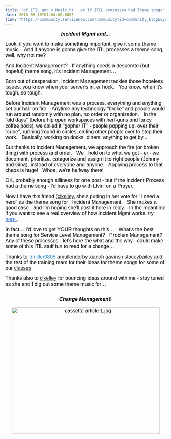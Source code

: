 ```yaml
---
title: "of ITIL and s Music Pt   or if ITIL processes had Theme songs"
date: 2016-09-10T01:04:06.000Z
link: "https://community.servicenow.com/community?id=community_blog&sys_id=de5eaaaddbd0dbc01dcaf3231f96193b"
---
```

<p dir="ltr" style="text-align: center;"><em><strong style="color: #000000; font-size: 16px; font-family: Arial;">Incident Mgmt and...</strong></em></p><p><span><span> </span></span></p><p dir="ltr"><span style="font-size: 16px; font-family: Arial; color: #000000;">Look, if you want to make something important, give it some theme music.   And if anyone is gonna give the ITIL processes a theme-song, well, why not me?</span></p><p dir="ltr"><span style="font-size: 16px; font-family: Arial; color: #000000;">And Incident Management?   If anything needs a desperate (but hopeful) theme song, it's Incident Management…</span></p><p><span><span> </span></span></p><p dir="ltr"><span style="font-size: 16px; font-family: Arial; color: #000000;">Born out of desperation, Incident Management tackles those hopeless issues, you know when your server's in, er hock.   You know, when it's tough, so tough.</span></p><p><span><span> </span></span></p><p dir="ltr"><span style="font-size: 16px; font-family: Arial; color: #000000;">Before Incident Management was a process, everything and anything set our hair on fire.   Anytime any technology "broke" and people would run around randomly with no plan, no order or organization.   In the "old days" (before hip open workspaces with nerf-guns and fancy coffee pods), we called it "gopher IT" - people popping up, over their "cube", running 'round in circles, calling other people over to stop their work.   Basically, working on docks, diners, anything to get by...</span></p><p><span><span> </span></span></p><p dir="ltr"><span style="font-size: 16px; font-family: Arial; color: #000000;">But thanks to Incident Management, we approach the fire (or broken thing) with process and order.   We   hold on to what we got - er - we document, prioritize, categorize and assign it to right people (Johnny and Gina), instead of everyone and anyone.   Applying process to that chaos is huge!   Whoa, we're halfway there!</span></p><p><span><span> </span></span></p><p dir="ltr"><span style="font-size: 16px; font-family: Arial; color: #000000;">OK, probably enough silliness for one post - but if the Incident Process had a theme song - I'd have to go with LIvin' on a Prayer.</span></p><p><span><span> </span></span></p><p dir="ltr"><span style="font-size: 16px; font-family: Arial; color: #000000;">Now I have this friend (<a __default_attr="38974" __jive_macro_name="user" class="jive-link-profile-small jive_macro jive_macro_user" data-id="38974" data-objecttype="3" data-orig-content="clkelley" data-renderedposition="497_171.625_76_17" data-type="person" href="/community?id=community_user_profile&user=ddbec66ddbd41fc09c9ffb651f961970" modifiedtitle="true" title="clkelley)">clkelley</a>, she's putting in her vote for "I need a hero" as the theme song for   Incident Management.   She makes a good case - and I'm hoping she'll post it here in reply.   In the meantime if you want to see a real overview of how Incident Mgmt works, try </span><a _jive_internal="true" href="/community?id=community_blog&sys_id=2b5d2a29dbd0dbc01dcaf3231f961911"><span style="font-size: 16px; font-family: Arial; color: #1155cc; text-decoration: underline;">here.</span></a><span style="font-size: 16px; font-family: Arial; color: #000000;">..</span></p><p><span><span> </span></span></p><p dir="ltr"><span style="font-size: 16px; font-family: Arial; color: #000000;">In fact… I'd love to get YOUR thoughts on this…   What's the best theme song for Service Level Management?   Problem Management?   Any of these processes - let's here the what and the why - could make some of this ITIL stuff fun to read for a change…</span></p><p><span><span> </span></span></p><p dir="ltr"><span style="font-size: 16px; font-family: Arial; color: #000000;">Thanks <span style="color: #000000; font-family: Arial; font-size: 16px;">to </span><a title="trmiller0805" href="/community?id=community_user_profile&user=56d25261db1c1fc09c9ffb651f9619b8" __default_attr="4854" __jive_macro_name="user" class="jive-link-profile-small jive_macro jive_macro_user" data-id="4854" data-objecttype="3" data-orig-content="trmiller0805" data-renderedposition="683_82.6875_102_17" data-type="person" style="color: #2989c5; font-family: Arial; font-size: 16px;">trmiller0805</a><span style="color: #000000; font-family: Arial; font-size: 16px;"> <a __default_attr="22907" __jive_macro_name="user" class="jive-link-profile-small jive_macro jive_macro_user" data-id="22907" data-objecttype="3" data-orig-content="amullendarby" data-renderedposition="683_189.703125_115_17" data-type="person" href="/community?id=community_user_profile&user=a7535e69db1c1fc09c9ffb651f9619ff" modifiedtitle="true" title="amullendarby">amullendarby</a> <a title="xianoh" __default_attr="51797" __jive_macro_name="user" class="jive-link-profile-small jive_macro jive_macro_user" data-id="51797" data-objecttype="3" data-orig-content="xianoh" data-renderedposition="683_309.1875_66_17" data-type="person" href="/community?id=community_user_profile&user=be3ece65dbd41fc09c9ffb651f961951">xianoh</a> <a title="gavinsn" __default_attr="39771" __jive_macro_name="user" class="jive-link-profile-small jive_macro jive_macro_user" data-id="39771" data-objecttype="3" data-orig-content="gavinsn" data-renderedposition="683_379.765625_74_17" data-type="person" href="/community?id=community_user_profile&user=924e4ea5dbd41fc09c9ffb651f96198a">gavinsn</a> <a title="staceybailey" __default_attr="33836" __jive_macro_name="user" class="jive-link-profile-small jive_macro jive_macro_user" data-id="33836" data-objecttype="3" data-orig-content="staceybailey" data-renderedposition="683_458.34375_107_17" data-type="person" href="/community?id=community_user_profile&user=c7b09eaddb581fc09c9ffb651f961995">staceybailey</a> and the rest of the training team for their ideas for theme songs for some of our <a title="w.servicenow.com/services/training-and-certification.html" href="http://www.servicenow.com/services/training-and-certification.html">classes</a>.</span><br/></span></p><p dir="ltr"></p><p dir="ltr"><span style="font-size: 16px; font-family: Arial; color: #000000;">Thanks also to <a title="clkelley" __default_attr="38974" __jive_macro_name="user" class="jive-link-profile-small jive_macro jive_macro_user" data-id="38974" data-objecttype="3" data-orig-content="clkelley" data-renderedposition="755_116.5_71_17" data-type="person" href="/community?id=community_user_profile&user=ddbec66ddbd41fc09c9ffb651f961970">clkelley</a> for bouncing ideas around with me - stay tuned as she and I dig out some theme music for…</span></p><p dir="ltr"></p><h2 dir="ltr" style="text-align: center;"><span style="font-size: 16px; font-family: Arial; color: #000000;"><em>Change Management</em>!</span></h2><p><span><span> </span></span></p><p dir="ltr" style="text-align: center;"><span style="font-size: 16px; font-family: Arial; color: #000000;"><img alt="cassette article 1.jpg" class="jive-image" height="398" src="https://lh3.googleusercontent.com/RsTsYdTnzz0okpBVXzBAT4-mwkOJBdiGESd4_IlNfBf9qtFQBVfkAJFCtLgvtbufFWq_c4yVsJaBtvsnBWC4CIdWfGxJ5I-u-M9tjxiNHD9hO1TnmRh3uBGAPYGmxtThWwbcqMnR" style="border-style: none;" width="465"/></span></p><p><span style="font-size: 16px; font-family: Arial; color: #000000;"> </span></p>